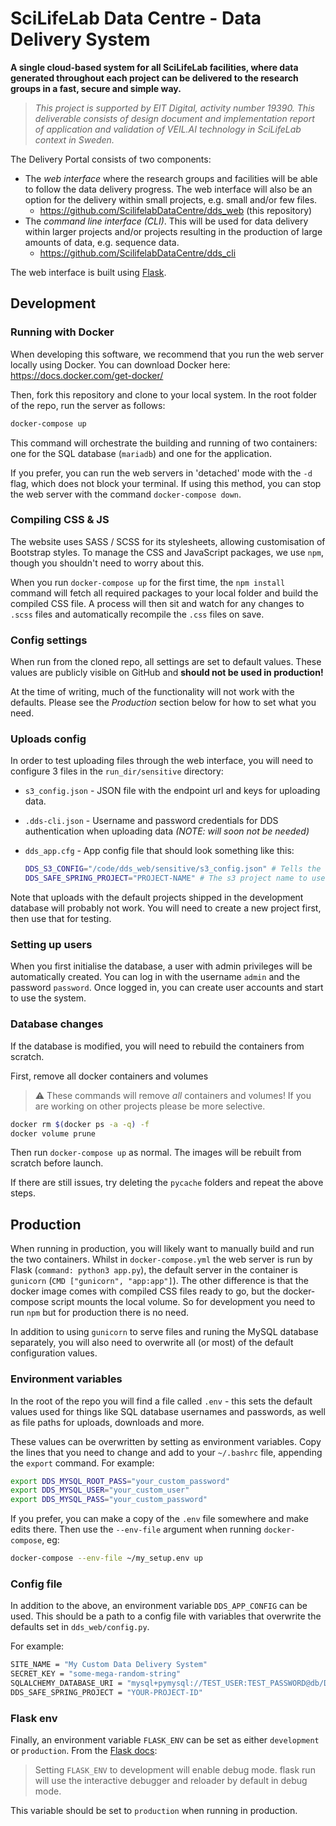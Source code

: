 # SciLifeLab Data Centre - Data Delivery System

**A single cloud-based system for all SciLifeLab facilities, where data generated throughout each project can be delivered to the research groups in a fast, secure and simple way.**

> _This project is supported by EIT Digital, activity number 19390. This deliverable consists of design document and implementation report of application and validation of VEIL.AI technology in SciLifeLab context in Sweden._

The Delivery Portal consists of two components:

* The _web interface_ where the research groups and facilities will be able to follow the data
delivery progress. The web interface will also be an option for the delivery within small
projects, e.g. small and/or few files.
  * <https://github.com/ScilifelabDataCentre/dds_web> (this repository)
* The _command line interface (CLI)_. This will be used for data delivery within larger projects
and/or projects resulting in the production of large amounts of data, e.g. sequence data.
  * <https://github.com/ScilifelabDataCentre/dds_cli>

The web interface is built using [Flask](https://flask.palletsprojects.com/en/2.0.x/).

## Development

### Running with Docker

When developing this software, we recommend that you run the web server locally using Docker.
You can download Docker here: <https://docs.docker.com/get-docker/>

Then, fork this repository and clone to your local system.
In the root folder of the repo, run the server as follows:

```bash
docker-compose up
```

This command will orchestrate the building and running of two containers:
one for the SQL database (`mariadb`) and one for the application.

If you prefer, you can run the web servers in 'detached' mode with the `-d` flag, which does not block your terminal.
If using this method, you can stop the web server with the command `docker-compose down`.

### Compiling CSS & JS

The website uses SASS / SCSS for its stylesheets, allowing customisation of Bootstrap styles.
To manage the CSS and JavaScript packages, we use `npm`, though you shouldn't need to worry about this.

When you run `docker-compose up` for the first time, the `npm install` command will fetch all
required packages to your local folder and build the compiled CSS file.
A process will then sit and watch for any changes to `.scss` files and automatically recompile
the `.css` files on save.

### Config settings

When run from the cloned repo, all settings are set to default values.
These values are publicly visible on GitHub and **should not be used in production!**

At the time of writing, much of the functionality will not work with the defaults.
Please see the _Production_ section below for how to set what you need.

### Uploads config

In order to test uploading files through the web interface, you will need to configure 3 files in the `run_dir/sensitive` directory:

* `s3_config.json` - JSON file with the endpoint url and keys for uploading data.
* `.dds-cli.json` - Username and password credentials for DDS authentication when uploading data _(NOTE: will soon not be needed)_
* `dds_app.cfg` - App config file that should look something like this:

  ```bash
  DDS_S3_CONFIG="/code/dds_web/sensitive/s3_config.json" # Tells the app where to find the s3_config.json file (NOTE: will soon not be needed)
  DDS_SAFE_SPRING_PROJECT="PROJECT-NAME" # The s3 project name to use. Please ask one of the core developers for this value.
  ```

Note that uploads with the default projects shipped in the development database will probably not work.
You will need to create a new project first, then use that for testing.

### Setting up users

When you first initialise the database, a user with admin privileges will be automatically created.
You can log in with the username `admin` and the password `password`.
Once logged in, you can create user accounts and start to use the system.

### Database changes

If the database is modified, you will need to rebuild the containers from scratch.

First, remove all docker containers and volumes

> :warning: These commands will remove _all_ containers and volumes!
> If you are working on other projects please be more selective.

```bash
docker rm $(docker ps -a -q) -f
docker volume prune
```

Then run `docker-compose up` as normal. The images will be rebuilt from scratch before launch.

If there are still issues, try deleting the `pycache` folders and repeat the above steps.

## Production

When running in production, you will likely want to manually build and run the two containers.
Whilst in `docker-compose.yml` the web server is run by Flask (`command: python3 app.py`),
the default server in the container is `gunicorn` (`CMD ["gunicorn", "app:app"]`).
The other difference is that the docker image comes with compiled CSS files ready to go,
but the docker-compose script mounts the local volume. So for development you need to run `npm`
but for production there is no need.

In addition to using `gunicorn` to serve files and runing the MySQL database separately,
you will also need to overwrite all (or most) of the default configuration values.

### Environment variables

In the root of the repo you will find a file called `.env` - this sets the default values used for things like SQL database usernames and passwords, as well as file paths for uploads, downloads and more.

These values can be overwritten by setting as environment variables.
Copy the lines that you need to change and add to your `~/.bashrc` file, appending the `export` command.
For example:

```bash
export DDS_MYSQL_ROOT_PASS="your_custom_password"
export DDS_MYSQL_USER="your_custom_user"
export DDS_MYSQL_PASS="your_custom_password"
```

If you prefer, you can make a copy of the `.env` file somewhere and make edits there.
Then use the `--env-file` argument when running `docker-compose`, eg:

```bash
docker-compose --env-file ~/my_setup.env up
```

### Config file

In addition to the above, an environment variable `DDS_APP_CONFIG` can be used.
This should be a path to a config file with variables that overwrite the defaults set in `dds_web/config.py`.

For example:

```bash
SITE_NAME = "My Custom Data Delivery System"
SECRET_KEY = "some-mega-random-string"
SQLALCHEMY_DATABASE_URI = "mysql+pymysql://TEST_USER:TEST_PASSWORD@db/DeliverySystem"
DDS_SAFE_SPRING_PROJECT = "YOUR-PROJECT-ID"
```

### Flask env

Finally, an environment variable `FLASK_ENV` can be set as either `development` or `production`.
From the [Flask docs](https://flask.palletsprojects.com/en/2.0.x/config/#environment-and-debug-features):

> Setting `FLASK_ENV` to development will enable debug mode.
> flask run will use the interactive debugger and reloader by default in debug mode.

This variable should be set to `production` when running in production.
